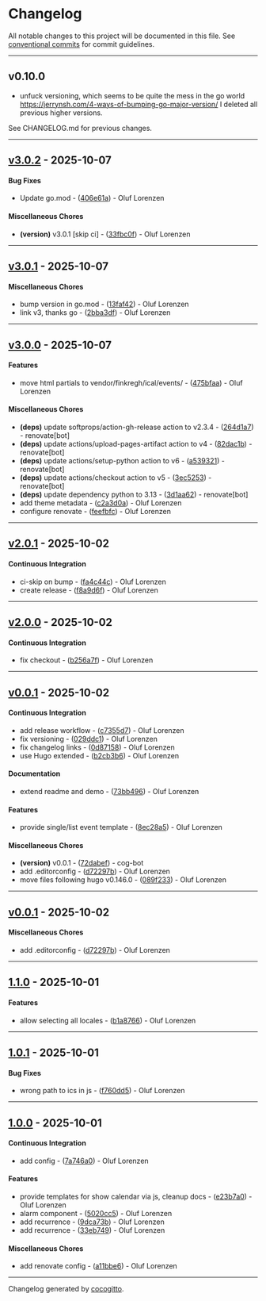 # Changelog
All notable changes to this project will be documented in this file. See [conventional commits](https://www.conventionalcommits.org/) for commit guidelines.

- - -

## v0.10.0

- unfuck versioning, which seems to be quite the mess in the go world <https://jerrynsh.com/4-ways-of-bumping-go-major-version/>
  I deleted all previous higher versions. 

See CHANGELOG.md for previous changes.

- - -

## [v3.0.2](https://github.com/finkregh/hugo-theme-component-ical@/compare/33fbc0ffe581b332146bd37e1857620fd9dbee1c..v3.0.2) - 2025-10-07
#### Bug Fixes
- Update go.mod - ([406e61a](https://github.com/finkregh/hugo-theme-component-ical@/commit/406e61a64ca07f6985ed5fc9a3f38e75d0885e7b)) - Oluf Lorenzen
#### Miscellaneous Chores
- **(version)** v3.0.1 [skip ci] - ([33fbc0f](https://github.com/finkregh/hugo-theme-component-ical@/commit/33fbc0ffe581b332146bd37e1857620fd9dbee1c)) - Oluf Lorenzen

- - -

## [v3.0.1](https://github.com/finkregh/hugo-theme-component-ical@/compare/b3dadbce2977570d1aa4de8d59754c734130b5c1..v3.0.1) - 2025-10-07
#### Miscellaneous Chores
- bump version in go.mod - ([13faf42](https://github.com/finkregh/hugo-theme-component-ical@/commit/13faf429d5a0d041c33b2d9823ff7915907b9154)) - Oluf Lorenzen
- link v3, thanks go - ([2bba3df](https://github.com/finkregh/hugo-theme-component-ical@/commit/2bba3df333dbc428eea13bb7d73c9f86425ffbc3)) - Oluf Lorenzen

- - -

## [v3.0.0](https://github.com/finkregh/hugo-theme-component-ical@/compare/feefbfc2200519a0891b33f9b7883a3cb0e71134..v3.0.0) - 2025-10-07
#### Features
- move html partials to vendor/finkregh/ical/events/ - ([475bfaa](https://github.com/finkregh/hugo-theme-component-ical@/commit/475bfaae79ef22539b8911c1d42f44ebe122f07c)) - Oluf Lorenzen
#### Miscellaneous Chores
- **(deps)** update softprops/action-gh-release action to v2.3.4 - ([264d1a7](https://github.com/finkregh/hugo-theme-component-ical@/commit/264d1a7f20ba234b9bed0a2359772d60acc16435)) - renovate[bot]
- **(deps)** update actions/upload-pages-artifact action to v4 - ([82dac1b](https://github.com/finkregh/hugo-theme-component-ical@/commit/82dac1bc5340e2884db7bc773374d1777049eba9)) - renovate[bot]
- **(deps)** update actions/setup-python action to v6 - ([a539321](https://github.com/finkregh/hugo-theme-component-ical@/commit/a539321afe3f11d1512cc56d664fd86ebfbca4ed)) - renovate[bot]
- **(deps)** update actions/checkout action to v5 - ([3ec5253](https://github.com/finkregh/hugo-theme-component-ical@/commit/3ec525359a06193f93c6721255a7ce9235746ca2)) - renovate[bot]
- **(deps)** update dependency python to 3.13 - ([3d1aa62](https://github.com/finkregh/hugo-theme-component-ical@/commit/3d1aa6237bb24fe585899fa0343bcd9cb05ee02c)) - renovate[bot]
- add theme metadata - ([c2a3d0a](https://github.com/finkregh/hugo-theme-component-ical@/commit/c2a3d0aa8b48a1c0e1ea4cee11965058096ab992)) - Oluf Lorenzen
- configure renovate - ([feefbfc](https://github.com/finkregh/hugo-theme-component-ical@/commit/feefbfc2200519a0891b33f9b7883a3cb0e71134)) - Oluf Lorenzen

- - -

## [v2.0.1](https://github.com/finkregh/hugo-theme-component-ical@/compare/f8a9d6f8afb538a101a4e4b4bea29973ec6ae303..v2.0.1) - 2025-10-02
#### Continuous Integration
- ci-skip on bump - ([fa4c44c](https://github.com/finkregh/hugo-theme-component-ical@/commit/fa4c44c5dc66802a277282f811b0b27f84208366)) - Oluf Lorenzen
- create release - ([f8a9d6f](https://github.com/finkregh/hugo-theme-component-ical@/commit/f8a9d6f8afb538a101a4e4b4bea29973ec6ae303)) - Oluf Lorenzen

- - -

## [v2.0.0](https://github.com/finkregh/hugo-theme-component-ical@/compare/v0.0.1..v2.0.0) - 2025-10-02
#### Continuous Integration
- fix checkout - ([b256a7f](https://github.com/finkregh/hugo-theme-component-ical@/commit/b256a7f72d863f63e6d36b4efaef76226b585743)) - Oluf Lorenzen

- - -

## [v0.0.1](https://github.com/finkregh/hugo-theme-component-ical@/compare/0bdd44473b68347ff9532a591ea5a19dc1dc93a1..v0.0.1) - 2025-10-02
#### Continuous Integration
- add release workflow - ([c7355d7](https://github.com/finkregh/hugo-theme-component-ical@/commit/c7355d798f92c47f0ae0f39ffc9529766a6be1d1)) - Oluf Lorenzen
- fix versioning - ([029ddc1](https://github.com/finkregh/hugo-theme-component-ical@/commit/029ddc18787c5801d96ad09ed30cbe662e1446f7)) - Oluf Lorenzen
- fix changelog links - ([0d87158](https://github.com/finkregh/hugo-theme-component-ical@/commit/0d871580050f0affb094b1487723498a19a82d3b)) - Oluf Lorenzen
- use Hugo extended - ([b2cb3b6](https://github.com/finkregh/hugo-theme-component-ical@/commit/b2cb3b64e7596d8ae1a3b317dee3c14fa8ef4c2c)) - Oluf Lorenzen
#### Documentation
- extend readme and demo - ([73bb496](https://github.com/finkregh/hugo-theme-component-ical@/commit/73bb496b1db5c452a96f7f7731951d4a550eccd2)) - Oluf Lorenzen
#### Features
- provide single/list event template - ([8ec28a5](https://github.com/finkregh/hugo-theme-component-ical@/commit/8ec28a54f8d3e514373f925384928d45e7e57608)) - Oluf Lorenzen
#### Miscellaneous Chores
- **(version)** v0.0.1 - ([72dabef](https://github.com/finkregh/hugo-theme-component-ical@/commit/72dabef2987ce5a54db660eae89b4db594dbc4d0)) - cog-bot
- add .editorconfig - ([d72297b](https://github.com/finkregh/hugo-theme-component-ical@/commit/d72297b2aa54cf8f5a26d4ae83245ffb8ebd768e)) - Oluf Lorenzen
- move files following hugo v0.146.0 - ([089f233](https://github.com/finkregh/hugo-theme-component-ical@/commit/089f23317b3f38b30e860817c47c240e079d3831)) - Oluf Lorenzen

- - -

## [v0.0.1](https://github.com/finkregh/hugo-theme-component-ical@/compare/d72297b2aa54cf8f5a26d4ae83245ffb8ebd768e..v0.0.1) - 2025-10-02
#### Miscellaneous Chores
- add .editorconfig - ([d72297b](https://github.com/finkregh/hugo-theme-component-ical@/commit/d72297b2aa54cf8f5a26d4ae83245ffb8ebd768e)) - Oluf Lorenzen

- - -

## [1.1.0](https://github.com/finkregh/hugo-theme-component-ical@/compare/b1a8766719537ad4dabfa68023cea8677ed8c370..1.1.0) - 2025-10-01
#### Features
- allow selecting all locales - ([b1a8766](https://github.com/finkregh/hugo-theme-component-ical@/commit/b1a8766719537ad4dabfa68023cea8677ed8c370)) - Oluf Lorenzen

- - -

## [1.0.1](https://github.com/finkregh/hugo-theme-component-ical@/compare/f760dd52cde72c2383891d0b60ab24d27ff4d9c4..1.0.1) - 2025-10-01
#### Bug Fixes
- wrong path to ics in js - ([f760dd5](https://github.com/finkregh/hugo-theme-component-ical@/commit/f760dd52cde72c2383891d0b60ab24d27ff4d9c4)) - Oluf Lorenzen

- - -

## [1.0.0](https://github.com/finkregh/hugo-theme-component-ical@/compare/33eb74923a798a664a0c3d08ea73c369915c7c74..1.0.0) - 2025-10-01
#### Continuous Integration
- add config - ([7a746a0](https://github.com/finkregh/hugo-theme-component-ical@/commit/7a746a02ed99218732093c2b4238b4f73c635b89)) - Oluf Lorenzen
#### Features
- provide templates for show calendar via js, cleanup docs - ([e23b7a0](https://github.com/finkregh/hugo-theme-component-ical@/commit/e23b7a0aaab47a0314f42fef4365ed5c2611be79)) - Oluf Lorenzen
- alarm component - ([5020cc5](https://github.com/finkregh/hugo-theme-component-ical@/commit/5020cc5d874304c451d144e6c7f4e58b24ea9b7c)) - Oluf Lorenzen
- add recurrence - ([9dca73b](https://github.com/finkregh/hugo-theme-component-ical@/commit/9dca73bc82616826ead1609d7a683c57b9d8eca2)) - Oluf Lorenzen
- add recurrence - ([33eb749](https://github.com/finkregh/hugo-theme-component-ical@/commit/33eb74923a798a664a0c3d08ea73c369915c7c74)) - Oluf Lorenzen
#### Miscellaneous Chores
- add renovate config - ([a11bbe6](https://github.com/finkregh/hugo-theme-component-ical@/commit/a11bbe6e6a65ef6b2a24ba34cefc48f615b7e133)) - Oluf Lorenzen

- - -

Changelog generated by [cocogitto](https://github.com/cocogitto/cocogitto).
